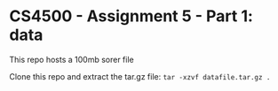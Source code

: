 # CS4500 - Assignment 5 - Part 1: data
This repo hosts a 100mb sorer file

Clone this repo and extract the tar.gz file: `tar -xzvf datafile.tar.gz .`
